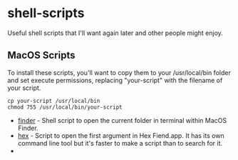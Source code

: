 # shell-scripts
Useful shell scripts that I'll want again later and other people might enjoy.

## MacOS Scripts

To install these scripts, you'll want to copy them to your /usr/local/bin folder and set execute permissions, replacing "your-script" with the filename of your script.
```
cp your-script /usr/local/bin
chmod 755 /usr/local/bin/your-script
```

* [finder](finder) - Shell script to open the current folder in terminal within MacOS Finder.
* [hex](hex) - Script to open the first argument in Hex Fiend.app.  It has its own command line tool but it's faster to make a script than to search for it.
* 
